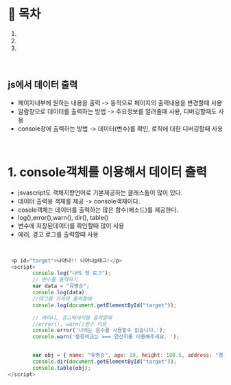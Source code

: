 # 🔖 목차

1.
2.
3.

<br/>

## js에서 데이터 출력
- 페이지내부에 원하는 내용을 출력 -> 동적으로 페이지의 출력내용을 변경할때 사용
- 알람창으로 데이터를 출력하는 방법 -> 주요정보를 알려줄때 사용, 디버깅할때도 사용
- console창에 출력하는 방법 -> 데이터(변수)를 확인, 로직에 대한 디버깅할때 사용

<br/>

# 1. console객체를 이용해서 데이터 출력
- jsvascript도 객체지향언어로 기본제공하는 클래스들이 많이 있다.
- 데이터 출력용 객체를 제공 -> console객체이다.
- cosole객체는 데이터를 출력하는 많은 함수(메소드)를 제공한다.
- log(),error(),warn(), dir(), table()
- 변수에 저장된데이터를 확인할때 많이 사용
- 에러, 경고 로그를 출력할때 사용

<br/>

```javascript
 <p id="target">나야나!! 나야나p태그!</p>
 <script>
        console.log("나의 첫 로그");
        // 변수를 출력하기
        var data = "유병승";
        console.log(data);
        //태그를 가져와 출력할때
        console.log(document.getElementById("target"));

        // 에러나, 경고메세지를 출력할때 
        //error(), warn()함수 이용
        console.error('나이는 음수를 사용할수 없습니다.');
        console.warn('동등비교는 === 연산자를 이용해주세요. ');


        var obj = { name: "유병승", age: 19, height: 180.5, address: "경기도시흥시" }
        console.dir(document.getElementById("target"));
        console.table(obj);
</script>
